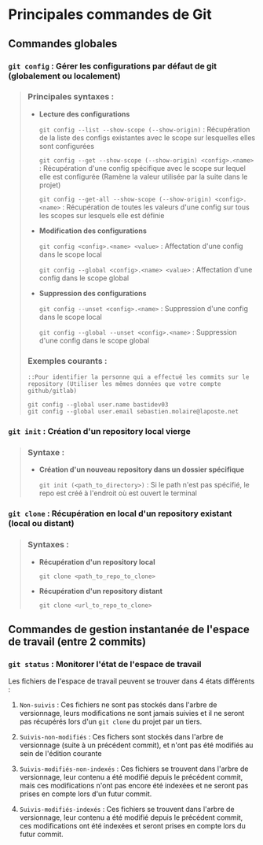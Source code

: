 # Principales commandes de Git

## Commandes globales  

### `git config` : Gérer les configurations par défaut de git (globalement ou localement)

>### Principales syntaxes : 
>
> - **Lecture des configurations**
>
>   `git config --list --show-scope (--show-origin)` : Récupération de la liste des configs existantes avec le scope sur lesquelles elles sont configurées
>
>   `git config --get --show-scope (--show-origin) <config>.<name>` : Récupération d'une config spécifique avec le scope sur lequel elle est configurée (Ramène la valeur utilisée par la suite dans le projet)
>
>   `git config --get-all --show-scope (--show-origin) <config>.<name>` : Récupération de toutes les valeurs d'une config sur tous les scopes sur lesquels elle est définie
>
>- **Modification des configurations**  
>
>   `git config <config>.<name> <value>` : Affectation d'une config dans le scope local 
>
>   `git config --global <config>.<name> <value>` : Affectation d'une config dans le scope global
>
>- **Suppression des configurations**
> 
>   `git config --unset <config>.<name>` : Suppression d'une config dans le scope local
>
>   `git config --global --unset <config>.<name>` : Suppression d'une config dans le scope global
>
> ### Exemples courants :
>
>```git
>::Pour identifier la personne qui a effectué les commits sur le repository (Utiliser les mêmes données que votre compte github/gitlab)
>
> git config --global user.name bastidev03
> git config --global user.email sebastien.molaire@laposte.net
>```

### `git init` : Création d'un repository local vierge

>### Syntaxe : 
>
>- **Création d'un nouveau repository dans un dossier spécifique**
>
>   `git init (<path_to_directory>)` : Si le path n'est pas spécifié, le repo est créé à l'endroit où est ouvert le terminal 

### `git clone` : Récupération en local d'un repository existant (local ou distant)

>### Syntaxes : 
>
>- **Récupération d'un repository local**
>
>    `git clone <path_to_repo_to_clone>`
>
>- **Récupération d'un repository distant**
>
>    `git clone <url_to_repo_to_clone>`

## Commandes de gestion instantanée de l'espace de travail (entre 2 commits)

### `git status` : Monitorer l'état de l'espace de travail

Les fichiers de l'espace de travail peuvent se trouver dans 4 états différents : 

1. `Non-suivis` : Ces fichiers ne sont pas stockés dans l'arbre de versionnage, leurs modifications ne sont jamais suivies et il ne seront pas récupérés lors d'un `git clone` du projet par un tiers.

2. `Suivis-non-modifiés` : Ces fichers sont stockés dans l'arbre de versionnage (suite à un précédent commit), et n'ont pas été modifiés au sein de l'édition courante

3. `Suivis-modifiés-non-indexés` : Ces fichiers se trouvent dans l'arbre de versionnage, leur contenu a été modifié depuis le précédent commit, mais ces modifications n'ont pas encore été indexées et ne seront pas prises en compte lors d'un futur commit.  

4. `Suivis-modifiés-indexés` : Ces fichiers se trouvent dans l'arbre de versionnage, leur contenu a été modifié depuis le précédent commit, ces modifications ont été indexées et seront prises en compte lors du futur commit.